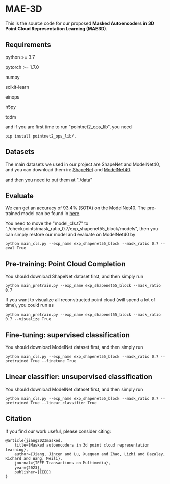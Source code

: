 # MAE-3D

This is the source code for our proposed __Masked Autoencoders in 3D Point Cloud Representation Learning (MAE3D)__. 

## Requirements
python >= 3.7

pytorch >= 1.7.0

numpy

scikit-learn

einops

h5py

tqdm

and if you are first time to run "pointnet2_ops_lib", you need


```
pip install pointnet2_ops_lib/.
```

## Datasets
The main datasets we used in our project are ShapeNet and ModelNet40, and you can download them in:
[ShapeNet](https://livebournemouthac-my.sharepoint.com/:u:/g/personal/jiangj_bournemouth_ac_uk/EccpUcO2xV1Or99sQ5-eVpIByCmHibWCaYrlPKsVujkP_g?e=ELwsuY) and [ModelNet40](https://livebournemouthac-my.sharepoint.com/:f:/g/personal/jiangj_bournemouth_ac_uk/EqLWT4NyRDNPn-mRrcexbhkB5b3woe1Hiu5jVHrQXEQmjg?e=XmrBPw).

and then you need to put them at "./data"

## Evaluate
We can get an accuracy of 93.4% (SOTA) on the ModelNet40.
The pre-trained model can be found in [here](https://livebournemouthac-my.sharepoint.com/:u:/g/personal/jiangj_bournemouth_ac_uk/EfvO9tJcHylOv6x72UeffnEBacsbT6YNchA1ruF1iQP1Dg?e=5EuTSx).

You need to move the "model_cls.t7" to "./checkpoints/mask_ratio_0.7/exp_shapenet55_block/models", 
then you can simply restore our model and evaluate on ModelNet40 by

```
python main_cls.py --exp_name exp_shapenet55_block --mask_ratio 0.7 --eval True
```

##  Pre-training: Point Cloud Completion
You should download ShapeNet dataset first, and then simply run
```
python main_pretrain.py --exp_name exp_shapenet55_block --mask_ratio 0.7
```
If you want to visualize all reconstructed point cloud (will spend a lot of time), you could run as
```
python main_pretrain.py --exp_name exp_shapenet55_block --mask_ratio 0.7 --visualize True
```

##  Fine-tuning: supervised classification
You should download ModelNet dataset first, and then simply run
```
python main_cls.py --exp_name exp_shapenet55_block --mask_ratio 0.7 --pretrained True --finetune True
```

##  Linear classifier: unsupervised classification
You should download ModelNet dataset first, and then simply run
```
python main_cls.py --exp_name exp_shapenet55_block --mask_ratio 0.7 --pretrained True --linear_classifier True 
```

## Citation
If you find our work useful, please consider citing:
```
@article{jiang2023masked,
    title={Masked autoencoders in 3d point cloud representation learning},
    author={Jiang, Jincen and Lu, Xuequan and Zhao, Lizhi and Dazaley, Richard and Wang, Meili},
    journal={IEEE Transactions on Multimedia},
    year={2023},
    publisher={IEEE}
}    
```
